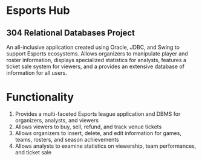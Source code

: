 # Esports Hub
## 304 Relational Databases Project
An all-inclusive application created using Oracle, JDBC, and Swing to support Esports ecosystems.  Allows organizers to manipulate player and roster information, displays specialized statistics for analysts, features a ticket sale system for viewers, and a provides an extensive database of information for all users.

# Functionality
1. Provides a multi-faceted Esports league application and DBMS for organizers, analysts, and viewers
2. Allows viewers to buy, sell, refund, and track venue tickets
3. Allows organizers to insert, delete, and edit information for games, teams, rosters, and season achievements
4. Allows analysts to examine statistics on viewership, team performances, and ticket sale
